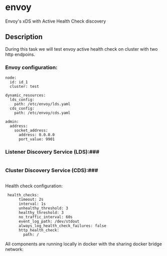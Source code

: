 # envoy
Envoy's xDS with Active Health Check discovery
## Description ##



During this task we will test envoy active health check on cluster with two http endpoins.

### Envoy configuration: ###
````
node:
  id: id_1
  cluster: test

dynamic_resources:
  lds_config:
    path: /etc/envoy/lds.yaml
  cds_config:
    path: /etc/envoy/cds.yaml

admin:
  address:
    socket_address:
      address: 0.0.0.0
      port_value: 9901
````

### Listener Discovery Service (LDS):###
````

````

### Cluster Discovery Service (CDS):###
````
````

Health check configuration:
````
 health_checks:
      timeout: 2s
      interval: 1s
      unhealthy_threshold: 3
      healthy_threshold: 3
      no_traffic_interval: 60s
      event_log_path: /dev/stdout
      always_log_health_check_failures: false
      http_health_check:
        path: /  
````
All components are running locally in docker with the sharing docker bridge network:

````
````


